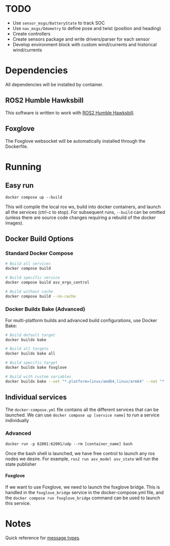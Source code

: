 # TODO
- Use `sensor_msgs/BatteryState` to track SOC
- Use `nav_msgs/Odometry` to define pose and twist (position and heading)
- Create controllers
- Create sensors package and write drivers/parser for each sensor
- Develop environment block with custom wind/currents and historical wind/currents

# Dependencies
All dependencies will be installed by container.
## ROS2 Humble Hawksbill
This software is written to work with [ROS2 Humble Hawksbill](https://docs.ros.org/en/humble/index.html). 

## Foxglove
The Foxglove websocket will be automatically installed through the Dockerfile.

# Running

## Easy run
```
docker compose up --build
```
This will compile the local ros ws, build into docker containers, and launch all the services (ctrl-c to stop). For subsequent runs, `--build` can be omitted (unless there are source code changes requiring a rebuild of the docker images). 

## Docker Build Options

### Standard Docker Compose
```bash
# Build all services
docker compose build

# Build specific service
docker compose build asv_ergo_control

# Build without cache
docker compose build --no-cache
```

### Docker Buildx Bake (Advanced)
For multi-platform builds and advanced build configurations, use Docker Bake:

```bash
# Build default target
docker buildx bake

# Build all targets
docker buildx bake all

# Build specific target
docker buildx bake foxglove

# Build with custom variables
docker buildx bake --set "*.platform=linux/amd64,linux/arm64" --set "*.tags=myregistry/asv:v1.0"
```

## Individual services

The `docker-compose.yml` file contains all the different services that can be launched. We can use `docker compose up [service name]` to run a service individually

### Advanced
```
docker run -p 62001:62001/udp --rm [container_name] bash
```
Once the bash shell is launched, we have free control to launch any ros nodes we desire. For example, 
`ros2 run asv_model asv_state`
will run the state publisher

#### Foxglove
If we want to use Foxglove, we need to launch the foxglove bridge. This is handled in the `foxglove_bridge`  service in the docker-compose.yml file, and the `docker compose run foxglove_bridge` command can be used to launch this service.

# Notes
Quick reference for [message types](https://github.com/ros2/common_interfaces).

